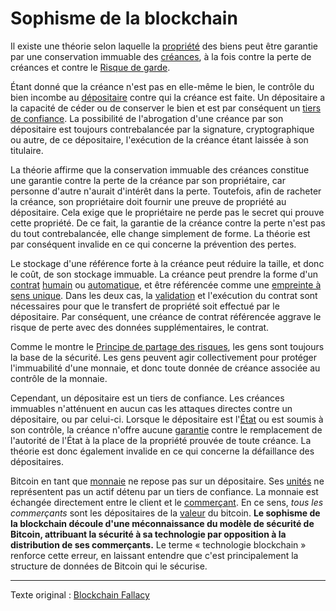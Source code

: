 Sophisme de la blockchain
=========================

Il existe une théorie selon laquelle la [propriété](ch101-glossary.md#propriétaire) des biens peut être garantie par une conservation immuable des [créances](ch101-glossary.md#créancier), à la fois contre la perte de créances et contre le [Risque de garde](ch009-custodial-risk-principle.md).

Étant donné que la créance n'est pas en elle-même le bien, le contrôle du bien incombe au [dépositaire](ch101-glossary.md#dépositaire) contre qui la créance est faite. Un dépositaire a la capacité de céder ou de conserver le bien et est par conséquent un [tiers de confiance](https://fr.wikipedia.org/wiki/Tiers_de_confiance). La possibilité de l'abrogation d'une créance par son dépositaire est toujours contrebalancée par la signature, cryptographique ou autre, de ce dépositaire, l'exécution de la créance étant laissée à son titulaire.

La théorie affirme que la conservation immuable des créances constitue une garantie contre la perte de la créance par son propriétaire, car personne d'autre n'aurait d'intérêt dans la perte. Toutefois, afin de racheter la créance, son propriétaire doit fournir une preuve de propriété au dépositaire. Cela exige que le propriétaire ne perde pas le secret qui prouve cette propriété. De ce fait, la garantie de la créance contre la perte n'est pas du tout contrebalancée, elle change simplement de forme. La théorie est par conséquent invalide en ce qui concerne la prévention des pertes.

Le stockage d'une référence forte à la créance peut réduire la taille, et donc le coût, de son stockage immuable. La créance peut prendre la forme d'un [contrat](ch101-glossary.md#contrat) [humain](ch101-glossary.md#personne) ou [automatique](ch101-glossary.md#machine), et être référencée comme une [empreinte à sens unique](https://fr.wikipedia.org/wiki/Fonction_de_hachage_cryptographique). Dans les deux cas, la [validation](ch101-glossary.md#validation) et l'exécution du contrat sont nécessaires pour que le transfert de propriété soit effectué par le dépositaire. Par conséquent, une créance de contrat référencée aggrave le risque de perte avec des données supplémentaires, le contrat.

Comme le montre le [Principe de partage des risques](ch016-risk-sharing-principle.md), les gens sont toujours la base de la sécurité. Les gens peuvent agir collectivement pour protéger l'immuabilité d'une monnaie, et donc toute donnée de créance associée au contrôle de la monnaie.

Cependant, un dépositaire est un tiers de confiance. Les créances immuables n'atténuent en aucun cas les attaques directes contre un dépositaire, ou par celui-ci. Lorsque le dépositaire est l'[État](ch101-glossary.md#état) ou est soumis à son contrôle, la créance n'offre aucune [garantie](https://fr.wikipedia.org/wiki/Executive_Order_6102) contre le remplacement de l'autorité de l'État à la place de la propriété prouvée de toute créance. La théorie est donc également invalide en ce qui concerne la défaillance des dépositaires.

Bitcoin en tant que [monnaie](ch005-money-taxonomy.md) ne repose pas sur un dépositaire. Ses [unités](ch101-glossary.md#unité) ne représentent pas un actif détenu par un tiers de confiance. La monnaie est échangée directement entre le client et le [commerçant](ch101-glossary.md#commerçant). En ce sens, *tous les commerçants* sont les dépositaires de la [valeur](ch101-glossary.md#valeur) du bitcoin. **Le sophisme de la blockchain découle d'une méconnaissance du modèle de sécurité de Bitcoin, attribuant la sécurité à sa technologie par opposition à la distribution de ses commerçants.** Le terme « technologie blockchain » renforce cette erreur, en laissant entendre que c'est principalement la structure de données de Bitcoin qui le sécurise.

---

Texte original : [Blockchain Fallacy](https://github.com/libbitcoin/libbitcoin-system/wiki/Blockchain-Fallacy)